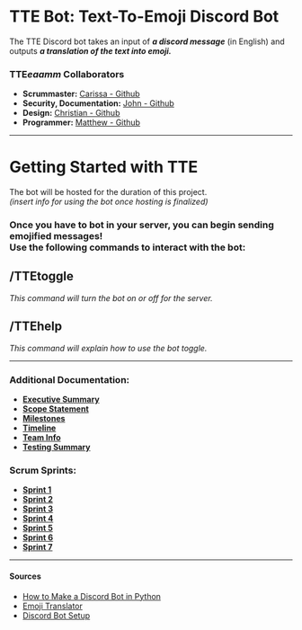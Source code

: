 # TTE Bot: Text-To-Emoji Discord Bot
The TTE Discord bot takes an input of ***a discord message*** (in English) and outputs ***a translation of the text into emoji.*** <br>

### TTE***eaamm*** Collaborators
- **Scrummaster:** [Carissa - Github](https://github.com/carissalk) <br>
- **Security, Documentation:** [John - Github](https://github.com/jrdino) <br>
- **Design:** [Christian - Github](https://github.com/Cthede11) <br>
- **Programmer:** [Matthew - Github](https://github.com/mradams4220) <br>

---

# Getting Started with TTE
The bot will be hosted for the duration of this project. <br>
*(insert info for using the bot once hosting is finalized)* <br>
### Once you have to bot in your server, you can begin sending emojified messages! <br> Use the following commands to interact with the bot: <br>
## /TTEtoggle
*This command will turn the bot on or off for the server.* <br>
## /TTEhelp
*This command will explain how to use the bot toggle.* <br>

---
### Additional Documentation:
- [**Executive Summary**](https://github.com/carissalk/CYBR404AGILE/blob/main/Documentation/ExecutiveSummary.md) <br>
- [**Scope Statement**](https://github.com/carissalk/CYBR404AGILE/blob/main/Documentation/ScopeStatement.md) <br>
- [**Milestones**](https://github.com/carissalk/CYBR404AGILE/blob/main/Documentation/Milestones.md) <br>
- [**Timeline**](https://github.com/carissalk/CYBR404AGILE/blob/main/Documentation/timeline.jpg) <br>
- [**Team Info**](https://github.com/carissalk/CYBR404AGILE/blob/main/Documentation/Team%20Info.md) <br>
- [**Testing Summary**](https://github.com/carissalk/CYBR404AGILE/blob/main/Documentation/Testing%20Summary.md) <br>
### Scrum Sprints:
- [**Sprint 1**](https://github.com/carissalk/CYBR404AGILE/blob/main/Documentation/Sprints/SprintOne.md) <br>
- [**Sprint 2**](https://github.com/carissalk/CYBR404AGILE/blob/main/Documentation/Sprints/SprintTwo.md) <br>
- [**Sprint 3**](https://github.com/carissalk/CYBR404AGILE/blob/main/Documentation/Sprints/SprintThree.md) <br>
- [**Sprint 4**](https://github.com/carissalk/CYBR404AGILE/blob/main/Documentation/Sprints/SprintFour.md) <br>
- [**Sprint 5**](https://github.com/carissalk/CYBR404AGILE/blob/main/Documentation/Sprints/SprintFive.md) <br>
- [**Sprint 6**](https://github.com/carissalk/CYBR404AGILE/blob/main/Documentation/Sprints/SprintSix.md) <br>
- [**Sprint 7**](https://github.com/carissalk/CYBR404AGILE/tree/main/Documentation/Sprints/SprintSeven.md) <br>

---
#### Sources
- [How to Make a Discord Bot in Python](https://realpython.com/how-to-make-a-discord-bot-python/) <br>
- [Emoji Translator](https://github.com/notwaldorf/emoji-translate) <br>
- [Discord Bot Setup](https://www.youtube.com/watch?v=UYJDKSah-Ww&t=137s) <br>
